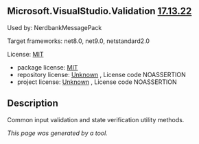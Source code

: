 ﻿Microsoft.VisualStudio.Validation [17.13.22](https://www.nuget.org/packages/Microsoft.VisualStudio.Validation/17.13.22)
--------------------

Used by: NerdbankMessagePack

Target frameworks: net8.0, net9.0, netstandard2.0

License: [MIT](../../../../licenses/mit) 

- package license: [MIT](https://licenses.nuget.org/MIT) 
- repository license: [Unknown](https://github.com/microsoft/vs-validation) , License code NOASSERTION
- project license: [Unknown](https://github.com/Microsoft/vs-validation) , License code NOASSERTION

Description
-----------
Common input validation and state verification utility methods.

*This page was generated by a tool.*